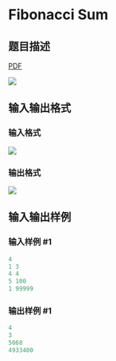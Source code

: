 # Fibonacci Sum

## 题目描述

[problemUrl]: https://uva.onlinejudge.org/index.php?option=com_onlinejudge&Itemid=8&category=602&page=show_problem&problem=4343

[PDF](https://uva.onlinejudge.org/external/126/p12620.pdf)

![](https://cdn.luogu.com.cn/upload/vjudge_pic/UVA12620/ec556b63d9f8a4e47cae6ca4c61b65cc9c87e8d6.png)

## 输入输出格式

### 输入格式

![](https://cdn.luogu.com.cn/upload/vjudge_pic/UVA12620/161ed6cedf06dd17216311b871b96cd344b8e913.png)

### 输出格式

![](https://cdn.luogu.com.cn/upload/vjudge_pic/UVA12620/7d7d0b232b7c7b25602846afe993f4136d3e615c.png)

## 输入输出样例

### 输入样例 #1

```cpp
4
1 3
4 4
5 100
1 99999
```


### 输出样例 #1

```cpp
4
3
5068
4933400
```


